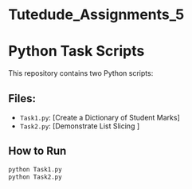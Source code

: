 # Tutedude_Assignments_5
# Python Task Scripts

This repository contains two Python scripts:

## Files:
- `Task1.py`: [Create a Dictionary of Student Marks]
- `Task2.py`: [Demonstrate List Slicing ]

## How to Run
```bash
python Task1.py
python Task2.py
